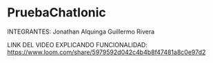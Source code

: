 ﻿# PruebaChatIonic

INTEGRANTES:
Jonathan Alquinga
Guillermo Rivera

LINK DEL VIDEO EXPLICANDO FUNCIONALIDAD:
https://www.loom.com/share/5979592d042c4b4b8f47481a8c0e97d2

